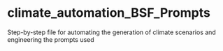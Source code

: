# climate_automation_BSF_Prompts
Step-by-step file for automating the generation of climate scenarios and engineering the prompts used
